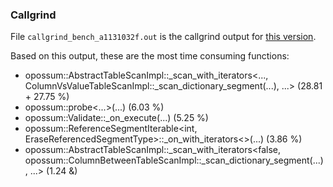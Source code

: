 ### Callgrind

File `callgrind_bench_a1131032f.out` is the callgrind output for [this version](https://github.com/hyrise-mp/hyrise/tree/a1131032f776553bd588c37c9c1aa1a28395ddf7).

Based on this output, these are the most time consuming functions:
- opossum::AbstractTableScanImpl::\_scan_with_iterators<..., ColumnVsValueTableScanImpl::\_scan_dictionary_segment(...), ...> (28.81 + 27.75 %)
- opossum::probe<...>(...) (6.03 %)
- opossum::Validate::\_on_execute(...) (5.25 %)
- opossum::ReferenceSegmentIterable<int, EraseReferencedSegmentType>::\_on_with_iterators<>(...) (3.86 %)
- opossum::AbstractTableScanImpl::\_scan_with_iterators<false, opossum::ColumnBetweenTableScanImpl::\_scan_dictionary_segment(...), ...> (1.24 &)
